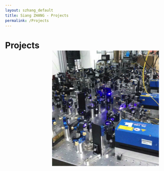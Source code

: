 ```yaml
---
layout: szhang_default 
title: Siang ZHANG - Projects
permalink: /Projects
---
```


# Projects <img src="/static/images/ba_lasers.png" width="350px" style="position:relative;z-index:99;float:right;padding-left:50px"/>

